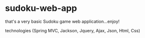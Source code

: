 # sudoku-web-app
that's a very basic Sudoku game web application...enjoy!

technologies (Spring MVC, Jackson, Jquery, Ajax, Json, Html, Css)
